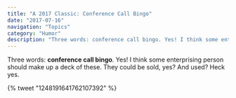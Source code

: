 ```yaml
---
title: "A 2017 Classic: Conference Call Bingo"
date: "2017-07-16"
navigation: "Topics"
category: "Humor"
description: "Three words: conference call bingo. Yes! I think some enterprising person should make up a deck of these. They could be sold, yes? And used? Heck yes."
---
```


Three words: **conference call bingo**. Yes! I think some enterprising person should make up a deck of these. They could be sold, yes? And used? Heck yes.

{% tweet "1248191641762107392" %}